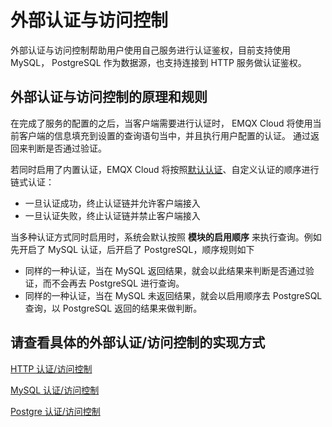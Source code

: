 # 外部认证与访问控制

外部认证与访问控制帮助用户使用自己服务进行认证鉴权，目前支持使用 MySQL， PostgreSQL 作为数据源，也支持连接到 HTTP 服务做认证鉴权。

## 外部认证与访问控制的原理和规则
在完成了服务的配置的之后，当客户端需要进行认证时， EMQX Cloud 将使用当前客户端的信息填充到设置的查询语句当中，并且执行用户配置的认证。 通过返回来判断是否通过验证。

若同时启用了内置认证，EMQX Cloud 将按照[默认认证](https://docs.emqx.com/zh/cloud/latest/deployments/auth.html#%E8%AE%A4%E8%AF%81)、自定义认证的顺序进行链式认证：

* 一旦认证成功，终止认证链并允许客户端接入
* 一旦认证失败，终止认证链并禁止客户端接入


当多种认证方式同时启用时，系统会默认按照 **模块的启用顺序** 来执行查询。例如先开启了 MySQL 认证，后开启了 PostgreSQL，顺序规则如下
 - 同样的一种认证，当在 MySQL 返回结果，就会以此结果来判断是否通过验证，而不会再去 PostgreSQL 进行查询。
 - 同样的一种认证，当在 MySQL 未返回结果，就会以启用顺序去 PostgreSQL 查询，以 PostgreSQL 返回的结果来做判断。

## 请查看具体的外部认证/访问控制的实现方式

[HTTP 认证/访问控制](./http_auth.md)
 
[MySQL 认证/访问控制](./mysql_auth.md)
 
[Postgre 认证/访问控制](./postgresql_auth.md)